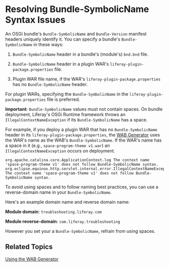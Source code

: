 # Resolving Bundle-SymbolicName Syntax Issues [](id=resolving-bundle-symbolicname-syntax-issues)

An OSGi bundle's `Bundle-SymbolicName` and  `Bundle-Version` manifest headers
uniquely identify it. You can specify a bundle's `Bundle-SymbolicName` in these
ways:

1.  `Bundle-SymbolicName` header in a bundle's (module's) `bnd.bnd` file.

2.  `Bundle-SymbolicName` header in a plugin WAR's
    `liferay-plugin-package.properties` file.

3.  Plugin WAR file name, if the WAR's `liferay-plugin-package.properties` has
    no `Bundle-SymbolicName` header.

For plugin WARs, specifying the `Bundle-SymbolicName` in the
`liferay-plugin-package.properties` file is preferred. 

**Important**: `Bundle-SymbolicName` values must not contain spaces. On bundle
deployment, Liferay's OSGi Runtime framework throws an
`IllegalContextNameException`  if its `Bundle-SymbolicName` has a space.

For example, if you deploy a plugin WAR that has no `Bundle-SymbolicName` header
in its `liferay-plugin-package.properties`, the
[WAB Generator](/develop/reference/-/knowledge_base/7-0/using-the-wab-generator)
uses the WAR's name as the WAB's `Bundle-SymbolicName`. If the WAR's name has a
space in it (e.g., `space-program-theme v1.war`) an
`IllegalContextNameException` occurs on deployment.

    org.apache.catalina.core.ApplicationContext.log The context name 'space-program-theme v1' does not follow Bundle-SymbolicName syntax.
    org.eclipse.equinox.http.servlet.internal.error.IllegalContextNameException: The context name 'space-program-theme v1' does not follow Bundle-SymbolicName syntax.

To avoid using spaces and to follow naming best practices, you can use a
reverse-domain name in your `Bundle-SymbolicName`.

Here's an example domain name and reverse domain name:

**Module domain**: `troubleshooting.liferay.com`

**Module reverse-domain**: `com.liferay.troubleshooting`

However you set your a `Bundle-SymbolicName`, refrain from using spaces.

## Related Topics [](id=related-topics)

[Using the WAB Generator](/develop/reference/-/knowledge_base/7-0/using-the-wab-generator)
